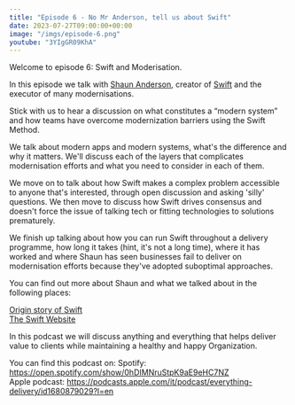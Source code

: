 ```yaml
---
title: "Episode 6 - No Mr Anderson, tell us about Swift"
date: 2023-07-27T09:00:00+00:00
image: "/imgs/episode-6.png"
youtube: "3YIgGR09KhA"
---
```


Welcome to episode 6: Swift and Moderisation.

In this episode we talk with [Shaun Anderson](https://www.swiftbird.us/blog), creator of [Swift](https://www.swiftbird.us/the-swift-method) and the executor of many modernisations.

<!-- more -->

Stick with us to hear a discussion on what constitutes a “modern system” and how teams have overcome modernization barriers using the Swift Method.

We talk about modern apps and modern systems, what's the difference and why it matters. We'll discuss each of the layers that complicates modernisation efforts and what you need to consider in each of them.

We move on to talk about how Swift makes a complex problem accessible to anyone that's interested, through open discussion and asking 'silly' questions. We then move to discuss how Swift drives consensus and doesn't force the issue of talking tech or fitting technologies to solutions prematurely.

We finish up talking about how you can run Swift throughout a delivery programme, how long it takes (hint, it's not a long time), where it has worked and where Shaun has seen businesses fail to deliver on modernisation efforts because they've adopted suboptimal approaches.

You can find out more about Shaun and what we talked about in the following places:

[Origin story of Swift](https://www.youtube.com/watch?v=7-fRtd8LUwA)   
[The Swift Website](https://www.swiftbird.us/)

In this podcast we will discuss anything and everything that helps deliver value to clients while maintaining a healthy and happy Organization.

You can find this podcast on:
Spotify: https://open.spotify.com/show/0hDIMNruStpK9aE9eHC7NZ  
Apple podcast: https://podcasts.apple.com/it/podcast/everything-delivery/id1680879029?l=en  
